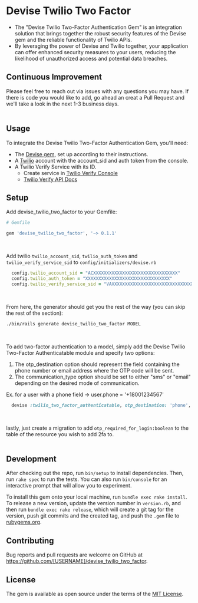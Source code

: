 # Devise Twilio Two Factor
- The "Devise Twilio Two-Factor Authentication Gem" is an integration solution that brings together the robust security features of the Devise gem and the reliable functionality of Twilio APIs.
- By leveraging the power of Devise and Twilio together, your application can offer enhanced security measures to your users, reducing the likelihood of unauthorized access and potential data breaches.
## Continuous Improvement
Please feel free to reach out via issues with any questions you may have. If there is code you would like to add, go ahead an creat a Pull Request and we'll take a look in the next 1-3 business days.
<br/>
<br/>
## Usage

To integrate the Devise Twilio Two-Factor Authentication Gem, you'll need:

- The [Devise gem](https://github.com/heartcombo/devise), set up according to their instructions.
- A [Twilio](https://www.twilio.com/try-twilio) account with the account_sid and auth token from the console.
- A Twilio Verify Service with its ID.
  - Create service in [Twilio Verify Console](https://www.twilio.com/console/verify/services)
  - [Twilio Verify API Docs](https://www.twilio.com/docs/verify/api)

## Setup
Add devise_twilio_two_factor to your Gemfile:
<br/>

```ruby
# Gemfile

gem 'devise_twilio_two_factor', '~> 0.1.1'
```
<br/>

Add twilio `twilio_account_sid`, `twilio_auth_token` and `twilio_verify_service_sid` to `config/initializers/devise.rb`
```ruby
  config.twilio_account_sid = "ACXXXXXXXXXXXXXXXXXXXXXXXXXXXXXXXX"
  config.twilio_auth_token = "XXXXXXXXXXXXXXXXXXXXXXXXXXXXXXXX"
  config.twilio_verify_service_sid = "VAXXXXXXXXXXXXXXXXXXXXXXXXXXXXXXXX"
```
<br/>

From here, the generator should get you the rest of the way (you can skip the rest of the section):
```bash
./bin/rails generate devise_twilio_two_factor MODEL
```
<br/>

To add two-factor authentication to a model, simply add the Devise Twilio Two-Factor Authenticatable module and specify two options:

1) The otp_destination option should represent the field containing the phone number or email address where the OTP code will be sent.
2) The communication_type option should be set to either "sms" or "email" depending on the desired mode of communication.

Ex. for a user with a phone field -> user.phone = '+18001234567'
```ruby
  devise :twilio_two_factor_authenticatable, otp_destination: 'phone', communication_type: "sms"
```
<br/>

lastly, just create a migration to add  `otp_required_for_login:boolean` to the table of the resource you wish to add 2fa to.
<br/><br/>
## Development

After checking out the repo, run `bin/setup` to install dependencies. Then, run `rake spec` to run the tests. You can also run `bin/console` for an interactive prompt that will allow you to experiment.

To install this gem onto your local machine, run `bundle exec rake install`. To release a new version, update the version number in `version.rb`, and then run `bundle exec rake release`, which will create a git tag for the version, push git commits and the created tag, and push the `.gem` file to [rubygems.org](https://rubygems.org).

## Contributing

Bug reports and pull requests are welcome on GitHub at https://github.com/[USERNAME]/devise_twilio_two_factor.

## License

The gem is available as open source under the terms of the [MIT License](https://opensource.org/licenses/MIT).

